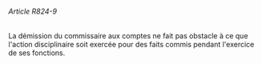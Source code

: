 ###### Article R824-9

La démission du commissaire aux comptes ne fait pas obstacle à ce que l'action disciplinaire soit exercée pour des faits commis pendant l'exercice de ses fonctions.

